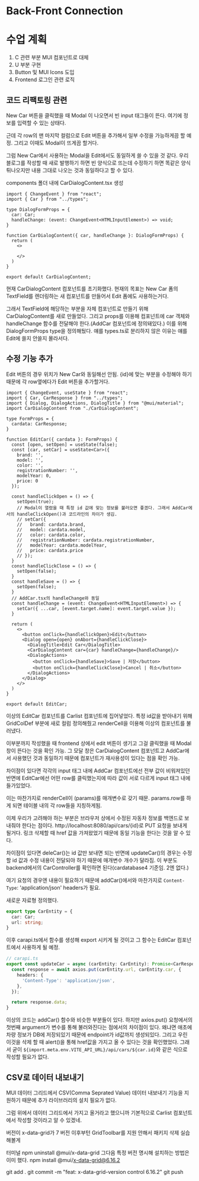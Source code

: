# Back-Front Connection

# 수업 계획
1. C 관련 부분 MUI 컴포넌트로 대체
2. U 부분 구현
3. Button 및 MUI Icons 도입
4. Frontend 로그인 관련 로직

## 코드 리팩토링 관련
New Car 버튼을 클릭했을 때 Modal 이 나오면서 빈 input 태그들이 뜬다. 여기에 정보를 입력할 수 있는 상태다.

근데 각 row의 맨 마지막 컬럼으로 Edit 버튼을 추가해서 일부 수정을 가능하게끔 할 예정. 그리고 이때도 Modal이 뜨게끔 할거다.

그럼 New Car에서 사용하는 Modal을 Edit에서도 동일하게 쓸 수 있을 것 같다. 우리 블로그를 작성할 때 새로 발행하기 하면 빈 양식으로 뜨는데 수정하기 하면 똑같은 양식 튀나오지만 내용 그대로 나오는 것과 동일하다고 할 수 있다.

components 폴더 내에 CarDialogContent.tsx 생성

```tsx
import { ChangeEvent } from "react";
import { Car } from "../types";

type DialogFormProps = {
  car: Car;
  handleChange: (event: ChangeEvent<HTMLInputElement>) => void;
}

function CarDialogContent({ car, handleChange }: DialogFormProps) {
  return (
    <>
      
    </>
  )
}

export default CarDialogContent;
```
현재 CarDialogContent 컴포넌트를 초기화했다.
현재의 목표는 New Car 폼의 TextField를 렌더링하는 새 컴포넌트를 만들어서 Edit 폼에도 사용하는거다.

그래서 TextField에 해당하는 부분을 자체 컴포넌트로 만들기 위해 CarDialogContent를 새로 만들었다. 그리고 props를 이용해 컴포넌트에 car 객체와 handleChange 함수를 전달해야 한다.(AddCar 컴포넌트에 정의돼있다.) 이를 위해 DialogFormProps type을 정의해뒀다. 얘를 types.ts로 분리하지 않은 이유는 얘를 Edit에 쓸지 안쓸지 몰라서다.

## 수정 기능 추가
Edit 버튼의 경우 위치가 New Car와 동일해선 안됨. {id}에 맞는 부분을 수정해야 하기 때문에 각 row옆에다가 Edit 버튼을 추가할거다.

```tsx
import { ChangeEvent, useState } from "react";
import { Car, CarResponse } from "../types";
import { Dialog, DialogActions, DialogTitle } from "@mui/material";
import CarDialogContent from "./CarDialogContent";

type FormProps = {
  cardata: CarResponse;
}

function EditCar({ cardata }: FormProps) {
  const [open, setOpen] = useState(false);
  const [car, setCar] = useState<Car>({
    brand: '',
    model: '',
    color: '',
    registrationNumber: '',
    modelYear: 0,
    price: 0
  });

  const handleClickOpen = () => {
    setOpen(true);
    // Modal이 열렸을 때 특정 id 값에 맞는 정보를 불러오면 좋겠다. 그래서 AddCar에서의 handleClickOpen()과 코드라인의 차이가 생김.
    // setCar({
    //   brand: cardata.brand,
    //   model: cardata.model,
    //   color: cardata.color,
    //   registrationNumber: cardata.registrationNumber,
    //   modelYear: cardata.modelYear,
    //   price: cardata.price
    // });
  }
  const handleClickClose = () => {
    setOpen(false);
  }
  const handleSave = () => {
    setOpen(false);
  }
  // AddCar.tsx의 handleChange와 동일
  const handleChange = (event: ChangeEvent<HTMLInputElement>) => {
    setCar({ ...car, [event.target.name]: event.target.value });
  }

  return (
    <>
      <button onClick={handleClickOpen}>Edit</button>
      <Dialog open={open} onAbort={handleClickClose}>
        <DialogTitle>Edit Car</DialogTitle>
        <CarDialogContent car={car} handleChange={handleChange}/>
        <DialogActions>
          <button onClick={handleSave}>Save | 저장</button>
          <button onClick={handleClickClose}>Cancel | 취소</button>
        </DialogActions>
      </Dialog>
    </>
  )
}

export default EditCar;
```
이상의 EditCar 컴포넌트를 Carlist 컴포넌트에 집어넣었다. 특정 id값을 받아내기 위해 GridColDef 부분에 새로 컬럼 정의해줬고 renderCell을 이용해 이상의 컴포넌트를 불러냈다.

이부분까지 작성했을 때 frontend 상에서 edit 버튼이 생기고 그걸 클릭했을 때 Modal창이 뜬다는 것을 확인 가능. 그 모달 창은 CarDialogContent 컴포넌트고 AddCar에서 사용했던 것과 동일하기 때문에 컴포넌트가 재사용성이 있다는 점을 확인 가능.

차이점이 있다면 각각의 input 태그 내에 AddCar 컴포넌트에선 전부 값이 비워져있던 반면에 EditCar에선 어떤 row를 클릭했는지에 따라 값이 서로 다르게 input 태그 내에 들가있었다.

이는 마찬가지로 renderCell이 (params)를 매개변수로 갖기 때문. params.row를 하게 되면 테이블 내의 각 row들을 지칭하게됨.

이제 우리가 고려해야 하는 부분은 브라우저 상에서 수정된 자동차 정보를 백엔드로 보내줘야 한다는 점이다. http://localhost:8080/api/cars/{id}로 PUT 요청을 보내게 될거다. 링크 삭제할 때 href 값을 가져왔었기 때문에 동일 기능을 한다는 것을 알 수 있다.

차이점이 있다면 deleCar()는 id 값만 보내면 되는 반면에 updateCar()의 경우는 수정할 id 값과 수정 내용이 전달되야 하기 때문에 매개변수 개수가 달라짐. 이 부분도 backend에서의 CarController를 확인하면 된다(cardatabase4 기준임. 2엔 없다.)

여기 요청의 경우엔 내용이 필요하기 때문에 addCar()에서와 마찬가지로 `Content-Type`: 'application/json' headers가 필요.

새로운 자료형 정의했다.
```ts
export type CarEntity = {
  car: Car;
  url: string;
}
```
이후 carapi.ts에서 함수를 생성해 export 시키게 될 것이고 그 함수는 EditCar 컴포넌트에서 사용하게 될 예정.
```ts
// carapi.ts
export const updateCar = async (carEntity: CarEntity): Promise<CarResponse> => {
  const response = await axios.put(carEntity.url, carEntity.car, {
    headers: {
      'Content-Type': 'application/json',
    },
  });

  return response.data;
}
```
이상의 코드는 addCar() 함수와 비슷한 부분들이 있다. 하지만 axios.put() 요청에서의 첫번째 argument가 변수를 통해 불러와진다는 점에서의 차이점이 있다. 왜냐면 애초에 차량 정보가 DB에 저장되있기 때문에 endpoint가 id값까지 생성되있다. 그리고 우린 이것을 삭제 할 때 alert()을 통해 href값을 가지고 올 수 있다는 것을 확인했었다. 그래서 굳이 `${import.meta.env.VITE_API_URL}/api/cars/${car.id}`와 같은 식으로 작성할 필요가 없다.

## CSV로 데이터 내보내기
MUI 데이터 그리드에서 CSV(Comma Seprated Value) 데이터 내보내기 기능을 지원하기 때문에 추가 라이브러리의 설치 필요가 없다.

그럼 위에서 데이터 그리드에서 가지고 올거라고 했으니까 기본적으로 Carlist 컴포넌트에서 작성할 것이라고 알 수 있겠네.

버전이 x-data-grid가 7 버전 이후부턴 GridToolbar를 지원 안해서 패키지 삭제 실습 해볼게

터미널
npm uninstall @mui/x-data-grid
그다음 특정 버전 명시해 설치하는 방법은 이미 했다.
npm install @mui/x-data-grid@6.16.2

git add .
git commit -m "feat: x-data-grid-version control 6.16.2"
git push